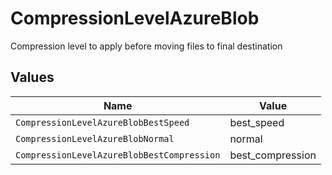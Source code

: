 # CompressionLevelAzureBlob

Compression level to apply before moving files to final destination


## Values

| Name                                       | Value                                      |
| ------------------------------------------ | ------------------------------------------ |
| `CompressionLevelAzureBlobBestSpeed`       | best_speed                                 |
| `CompressionLevelAzureBlobNormal`          | normal                                     |
| `CompressionLevelAzureBlobBestCompression` | best_compression                           |